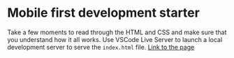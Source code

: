 # Mobile first development starter

Take a few moments to read through the HTML and CSS and make sure that you understand how it all works. Use VSCode Live Server to launch a local development server to serve the `index.html` file.
[Link to the page](https://xinyuthedeveloper.github.io/starter-mobile-first-development/)
